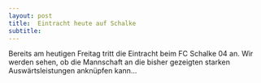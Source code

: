 ```yaml
---
layout: post
title:  Eintracht heute auf Schalke
subtitle:  
---
```


Bereits am heutigen Freitag tritt die Eintracht beim FC Schalke 04 an. Wir werden sehen, ob die Mannschaft an die bisher gezeigten starken Auswärtsleistungen anknüpfen kann...


